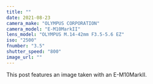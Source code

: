 ```yaml
---
title: ""
date: 2021-08-23
camera_make: "OLYMPUS CORPORATION"
camera_model: "E-M10MarkII"
lens_model: "OLYMPUS M.14-42mm F3.5-5.6 EZ"
iso: "2500"
fnumber: "3.5"
shutter_speed: "800"
image_url: ""
---
```


This post features an image taken with an E-M10MarkII.